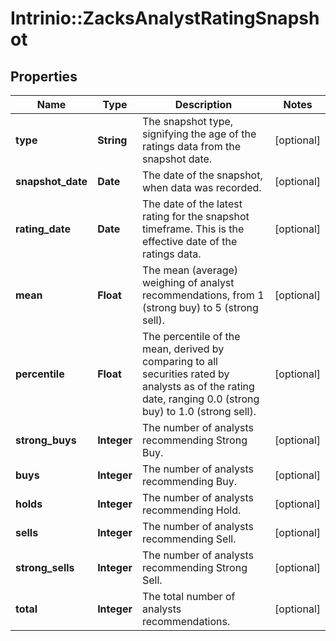 # Intrinio::ZacksAnalystRatingSnapshot

## Properties
Name | Type | Description | Notes
------------ | ------------- | ------------- | -------------
**type** | **String** | The snapshot type, signifying the age of the ratings data from the snapshot date. | [optional] 
**snapshot_date** | **Date** | The date of the snapshot, when data was recorded. | [optional] 
**rating_date** | **Date** | The date of the latest rating for the snapshot timeframe. This is the effective date of the ratings data. | [optional] 
**mean** | **Float** | The mean (average) weighing of analyst recommendations, from 1 (strong buy) to 5 (strong sell). | [optional] 
**percentile** | **Float** | The percentile of the mean, derived by comparing to all securities rated by analysts as of the rating date, ranging 0.0 (strong buy) to 1.0 (strong sell). | [optional] 
**strong_buys** | **Integer** | The number of analysts recommending Strong Buy. | [optional] 
**buys** | **Integer** | The number of analysts recommending Buy. | [optional] 
**holds** | **Integer** | The number of analysts recommending Hold. | [optional] 
**sells** | **Integer** | The number of analysts recommending Sell. | [optional] 
**strong_sells** | **Integer** | The number of analysts recommending Strong Sell. | [optional] 
**total** | **Integer** | The total number of analysts recommendations. | [optional] 


